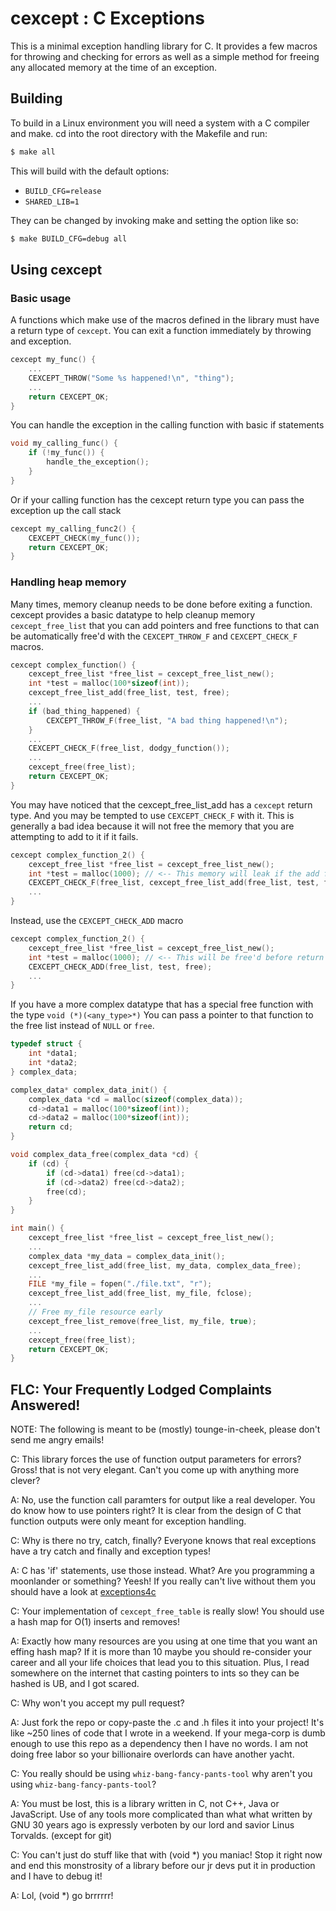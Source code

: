 # cexcept : C Exceptions

This is a minimal exception handling library for C. It provides a few macros for throwing and checking for errors as well as a simple method for freeing any allocated memory at the time of an exception.

## Building

To build in a Linux environment you will need a system with a C compiler and make. cd into the root directory with the Makefile and run:

```sh
$ make all
```

This will build with the default options:

* `BUILD_CFG=release` 
* `SHARED_LIB=1`

They can be changed by invoking make and setting the option like so:

```sh
$ make BUILD_CFG=debug all
```

## Using cexcept

### Basic usage

A functions which make use of the macros defined in the library must have a return type of `cexcept`. You can exit a function immediately by throwing and exception.

```c
cexcept my_func() {
    ...
    CEXCEPT_THROW("Some %s happened!\n", "thing");
    ...
    return CEXCEPT_OK;
}
```

You can handle the exception in the calling function with basic if statements

```c
void my_calling_func() {
    if (!my_func()) {
        handle_the_exception();
    }
}
```

Or if your calling function has the cexcept return type you can pass the exception up the call stack

```c
cexcept my_calling_func2() {
    CEXCEPT_CHECK(my_func());
    return CEXCEPT_OK;
}
```

### Handling heap memory

Many times, memory cleanup needs to be done before exiting a function. cexcept provides a basic datatype to help cleanup memory `cexcept_free_list` that you can add pointers and free functions to that can be automatically free'd with the `CEXCEPT_THROW_F` and `CEXCEPT_CHECK_F` macros.

```c
cexcept complex_function() {
    cexcept_free_list *free_list = cexcept_free_list_new();
    int *test = malloc(100*sizeof(int));
    cexcept_free_list_add(free_list, test, free);
    ...
    if (bad_thing_happened) {
        CEXCEPT_THROW_F(free_list, "A bad thing happened!\n");
    }
    ...
    CEXCEPT_CHECK_F(free_list, dodgy_function());
    ...
    cexcept_free(free_list);
    return CEXCEPT_OK;
}
```

You may have noticed that the cexcept_free_list_add has a `cexcept` return type. And you may be tempted to use `CEXCEPT_CHECK_F` with it. This is generally a bad idea because it will not free the memory that you are attempting to add to it if it fails.

```c
cexcept complex_function_2() {
    cexcept_free_list *free_list = cexcept_free_list_new();
    int *test = malloc(1000); // <-- This memory will leak if the add fails
    CEXCEPT_CHECK_F(free_list, cexcept_free_list_add(free_list, test, free));
    ...
}
```

Instead, use the `CEXCEPT_CHECK_ADD` macro

```c
cexcept complex_function_2() {
    cexcept_free_list *free_list = cexcept_free_list_new();
    int *test = malloc(1000); // <-- This will be free'd before return if the add fails
    CEXCEPT_CHECK_ADD(free_list, test, free);
    ...
}
```

If you have a more complex datatype that has a special free function with the 
type `void (*)(<any_type>*)` You can pass a pointer to that function to the 
free list instead of `NULL` or `free`.

```c
typedef struct {
    int *data1;
    int *data2;
} complex_data;

complex_data* complex_data_init() {
    complex_data *cd = malloc(sizeof(complex_data));
    cd->data1 = malloc(100*sizeof(int));
    cd->data2 = malloc(100*sizeof(int));
    return cd;
}

void complex_data_free(complex_data *cd) {
    if (cd) {
        if (cd->data1) free(cd->data1);
        if (cd->data2) free(cd->data2);
        free(cd);
    }
}

int main() {
    cexcept_free_list *free_list = cexcept_free_list_new();
    ...
    complex_data *my_data = complex_data_init();
    cexcept_free_list_add(free_list, my_data, complex_data_free);
    ...
    FILE *my_file = fopen("./file.txt", "r");
    cexcept_free_list_add(free_list, my_file, fclose);
    ...
    // Free my_file resource early
    cexcept_free_list_remove(free_list, my_file, true);
    ...
    cexcept_free(free_list);
    return CEXCEPT_OK;
}
```

## FLC: Your Frequently Lodged Complaints Answered!

NOTE: The following is meant to be (mostly) tounge-in-cheek, please don't send me angry emails!

C: This library forces the use of function output parameters for errors? Gross! that is not very elegant. Can't you come up with anything more clever?

A: No, use the function call paramters for output like a real developer. You do know how to use pointers right? It is clear from the design of C that function outputs were only meant for exception handling.

C: Why is there no try, catch, finally? Everyone knows that real exceptions have a try catch and finally and exception types!

A: C has 'if' statements, use those instead. What? Are you programming a moonlander or something? Yeesh! If you really can't live without them you should have a look at [exceptions4c](https://github.com/guillermocalvo/exceptions4c)

C: Your implementation of `cexcept_free_table` is really slow! You should use a  hash map for O(1) inserts and removes!

A: Exactly how many resources are you using at one time that you want an effing hash map? If it is more than 10 maybe you should re-consider your career and all your life choices that lead you to this situation. Plus, I read somewhere on the internet that casting pointers to ints so they can be hashed is UB, and I got scared.

C: Why won't you accept my pull request?

A: Just fork the repo or copy-paste the .c and .h files it into your project! It's like ~250 lines of code that I wrote in a weekend. If your mega-corp is dumb enough to use this repo as a dependency then I have no words. I am not doing free labor so your billionaire overlords can have another yacht.

C: You really should be using `whiz-bang-fancy-pants-tool` why aren't you using `whiz-bang-fancy-pants-tool`?

A: You must be lost, this is a library written in C, not C++, Java or JavaScript. Use of any tools more complicated than what what written by GNU 30 years ago is expressly verboten by our lord and savior Linus Torvalds. (except for git)

C: You can't just do stuff like that with (void *) you maniac! Stop it right now and end this monstrosity of a library before our jr devs put it in production and I have to debug it!

A: Lol, (void *) go brrrrrr!
